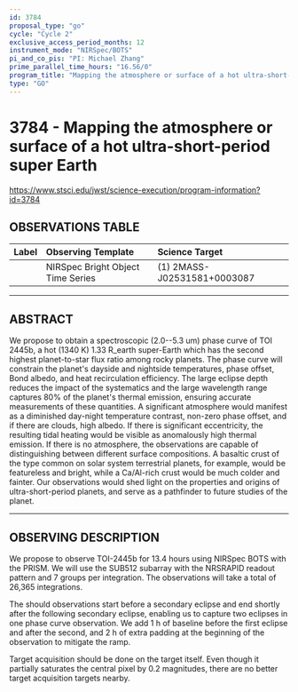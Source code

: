 ```yaml
---
id: 3784
proposal_type: "go"
cycle: "Cycle 2"
exclusive_access_period_months: 12
instrument_mode: "NIRSpec/BOTS"
pi_and_co_pis: "PI: Michael Zhang"
prime_parallel_time_hours: "16.56/0"
program_title: "Mapping the atmosphere or surface of a hot ultra-short-period super Earth"
type: "GO"
---
```

# 3784 - Mapping the atmosphere or surface of a hot ultra-short-period super Earth
https://www.stsci.edu/jwst/science-execution/program-information?id=3784
## OBSERVATIONS TABLE
| Label | Observing Template            | Science Target               |
| :---- | :---------------------------- | :--------------------------- |
|       | NIRSpec Bright Object Time Series | (1) 2MASS-J02531581+0003087 |

---

## ABSTRACT

We propose to obtain a spectroscopic (2.0--5.3 um) phase curve of TOI 2445b, a hot (1340 K) 1.33 R_earth super-Earth which has the second highest planet-to-star flux ratio among rocky planets. The phase curve will constrain the planet's dayside and nightside temperatures, phase offset, Bond albedo, and heat recirculation efficiency. The large eclipse depth reduces the impact of the systematics and the large wavelength range captures 80% of the planet's thermal emission, ensuring accurate measurements of these quantities. A significant atmosphere would manifest as a diminished day-night temperature contrast, non-zero phase offset, and if there are clouds, high albedo. If there is significant eccentricity, the resulting tidal heating would be visible as anomalously high thermal emission. If there is no atmosphere, the observations are capable of distinguishing between different surface compositions. A basaltic crust of the type common on solar system terrestrial planets, for example, would be featureless and bright, while a Ca/Al-rich crust would be much colder and fainter. Our observations would shed light on the properties and origins of ultra-short-period planets, and serve as a pathfinder to future studies of the planet.

---

## OBSERVING DESCRIPTION

We propose to observe TOI-2445b for 13.4 hours using NIRSpec BOTS with the PRISM. We will use the SUB512 subarray with the NRSRAPID readout pattern and 7 groups per integration. The observations will take a total of 26,365 integrations.

The should observations start before a secondary eclipse and end shortly after the following secondary eclipse, enabling us to capture two eclipses in one phase curve observation. We add 1 h of baseline before the first eclipse and after the second, and 2 h of extra padding at the beginning of the observation to mitigate the ramp.

Target acquisition should be done on the target itself. Even though it partially saturates the central pixel by 0.2 magnitudes, there are no better target acquisition targets nearby.